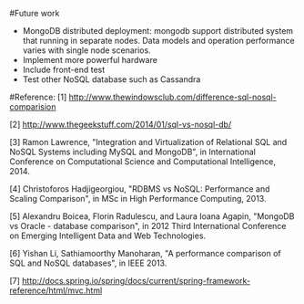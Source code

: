 #Future work

- MongoDB distributed deployment: mongodb support distributed system that running in separate nodes. Data models and operation performance varies with single node scenarios. 
- Implement more powerful hardware
- Include front-end test
- Test other NoSQL database such as Cassandra


#Reference:
[1] http://www.thewindowsclub.com/difference-sql-nosql-comparision

[2] http://www.thegeekstuff.com/2014/01/sql-vs-nosql-db/

[3] Ramon Lawrence, "Integration and Virtualization of Relational SQL and NoSQL Systems including MySQL and MongoDB", in International Conference on Computational Science and Computational Intelligence, 2014.

[4] Christoforos Hadjigeorgiou, "RDBMS vs NoSQL: Performance and Scaling Comparison", in MSc in High Performance Computing, 2013.

[5] Alexandru Boicea, Florin Radulescu, and Laura Ioana Agapin, "MongoDB vs Oracle - database comparison", in 2012 Third International Conference on Emerging Intelligent Data and Web Technologies.

[6] Yishan Li, Sathiamoorthy Manoharan, "A performance comparison of SQL and NoSQL databases", in IEEE 2013.

[7] http://docs.spring.io/spring/docs/current/spring-framework-reference/html/mvc.html
